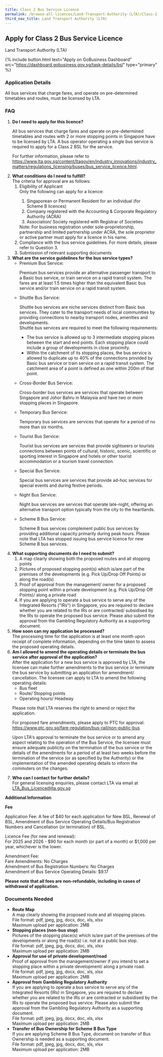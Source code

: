 ```yaml
---
title: Class 2 Bus Service Licence
permalink: /browse-all-licences/Land-Transport-Authority-(LTA)/Class-2-Bus-Service-Licence
third_nav_title: Land Transport Authority (LTA)
---
```


## Apply for Class 2 Bus Service Licence

Land Transport Authority (LTA)

{% include button.html text="Apply on GoBusiness Dashboard" src="https://dashboard.gobusiness.gov.sg/task-details/bsl" type="primary" %}

<H3>Application Details</H3>

<p>All bus services that charge fares, and operate on pre-determined timetables and routes, must be licensed by LTA.</p>

<h3>FAQ</h3>
<ol>
    <li><strong>Do I need to apply for this licence?</strong>
        <p>All bus services that charge fares and operate on pre-determined timetables and routes with 2 or more stopping points in Singapore have to be licensed by LTA. A bus operator operating a single bus service is required to apply for a Class 2 BSL for the service.</p>
        <p>For further information, please refer to <a href="https://www.lta.gov.sg/content/ltagov/en/industry_innovations/industry_matters/regulations_licensing/buses/bus_service_licence.html" target="_blank" rel="noopener">https://www.lta.gov.sg/content/ltagov/en/industry_innovations/industry_matters/regulations_licensing/buses/bus_service_licence.html</a>.</p>
    </li>
    <li><strong>What conditions do I need to fulfill?</strong>
        <br>The criteria for approval are as follows:
        <ol>
            <li>Eligibility of Applicant</li>
            Only the following can apply for a licence:
                <ol>
                    <li>Singaporean or Permanent Resident for an individual (for Scheme B licences)</li>
                    <li>Company registered with the Accounting &amp; Corporate Regulatory Authority (ACRA)</li>
                    <li>Association/ Society registered with Registrar of Societies</li>
                </ol>
            Note: For business registration under sole-proprietorship, partnership and limited partnership under ACRA, the sole proprietor or active partner must apply for a licence in his name.
            <li>Compliance with the bus service guidelines. For more details, please refer to Question 3.</li>
            <li>Submission of relevant supporting documents</li>
        </ol>
    </li>
    <li><strong>What are the service guidelines for the bus service types?</strong> 
        <ul>
            <li>Premium Bus Service:
                <p>Premium bus services provide an alternative passenger transport to a Basic bus service, or train service on a rapid transit system. The fares are at least 1.5 times higher than the equivalent Basic bus service and/or train service on a rapid transit system.</p>
            </li>
            <li>Shuttle Bus Service:
                <p>Shuttle bus services are niche services distinct from Basic bus services. They cater to the transport needs of local communities by providing connections to nearby transport nodes, amenities and developments.
                <br>Shuttle bus services are required to meet the following requirements:
                <ul>
                    <li>The bus service is allowed up to 3 intermediate stopping places between the start and end points. Each stopping place could include a group of developments in close proximity.</li>
                    <li>Within the catchment of its stopping places, the bus service is allowed to duplicate up to 40% of the connections provided by Basic bus service or train service on a rapid transit system. The catchment area of a point is defined as one within 200m of that point.</li>
                </ul></p>
            </li>
            <li>Cross-Border Bus Service:
                <p>Cross-border bus services are services that operate between Singapore and Johor Bahru in Malaysia and have two or more stopping places in Singapore.</p>
            </li>
            <li>Temporary Bus Service:
                <p>Temporary bus services are services that operate for a period of no more than six months.</p>
            </li>
            <li>Tourist Bus Service:
                <p>Tourist bus services are services that provide sightseers or tourists connections between points of cultural, historic, scenic, scientific or sporting interest in Singapore and hotels or other tourist accommodation or a tourism travel connection.</p>
            </li>
            <li>Special Bus Service:
                <p>Special bus services are services that provide ad-hoc services for special events and during festive periods.</p>
            </li>
            <li>Night Bus Service:
                <p>Night bus services are services that operate late-night, offering an alternative transport option typically from the city to the heartlands.</p>
            </li>
            <li>Scheme B Bus Service:
                <p>Scheme B bus services complement public bus services by providing additional capacity primarily during peak hours. Please note that LTA has stopped issuing bus service licence for new Scheme B bus services.</p>
            </li>
        </ul>
    </li>
    <li><strong>What supporting documents do I need to submit?</strong>
        <ol>
            <li>A map clearly showing both the proposed routes and all stopping points</li>
            <li>Pictures of proposed stopping point(s) which is/are part of the premises of the developments (e.g. Pick Up/Drop Off Points) or along the road(s)</li>
            <li>Proof of approval from the management/ owner for a proposed stopping point within a private development (e.g. Pick Up/Drop Off Points)/ along a private road</li>
            <li>If you are applying to operate a bus service to serve any of the Integrated Resorts ("IRs") in Singapore, you are required to declare whether you are related to the IRs or are contracted/ subsidised by the IRs to operate the proposed bus service. Please also submit the approval from the Gambling Regulatory Authority as a supporting document.</li>
        </ol>
    </li>
    <li><strong>How soon can my application be processed?</strong>
        <br>The processing time for the application is at least one month upon receipt of complete information, depending on the time taken to assess the proposed operating details.
    </li>
    <li><strong>Am I allowed to amend the operating details or terminate the bus service after approval of the application?</strong>
        <br>After the application for a new bus service is approved by LTA, the licensee can make further amendments to the bus service or terminate the bus service by submitting an application for amendment/ cancellation. The licensee can apply to LTA to amend the following operating details:
        <ul>
            <li>Bus fleet</li>
            <li>Route/ Stopping points</li>
            <li>Operating hours/ Headway</li>
        </ul>
        <p>Please note that LTA reserves the right to amend or reject the application.</p>
        <p>For proposed fare amendments, please apply to PTC for approval: <a href="https://www.ptc.gov.sg/fare-regulation/bus-rail/non-public-bus" target="_blank" rel="noopener">https://www.ptc.gov.sg/fare-regulation/bus-rail/non-public-bus</a></p>
        <p>Upon LTA's approval to terminate the bus service or to amend any aspect relating to the operation of the Bus Service, the licensee must ensure adequate publicity on the termination of the bus service or the details of the amendments for a period of at least two weeks before the termination of the service (or as specified by the Authority) or the implementation of the amended operating details to inform the commuters on the changes.</p>
    </li>
    <li><strong>Who can I contact for further details?</strong>
        <br>For general licensing enquiries, please contact LTA via email at <a href="mailto:LTA_Bus_Licence@lta.gov.sg" target="_blank" rel="noopener">LTA_Bus_Licence@lta.gov.sg</a>
    </li>
</ol>

<strong>Additional Information</strong>

<p><strong>Fee</strong>
    <p>Application Fee: A fee of $40 for each application for New BSL, Renewal of BSL, Amendment of Bus Service Operating Details/Bus Registration Numbers and Cancellation (or termination) of BSL.</p>
    <p>Licence Fee (for new and renewal):<br>For 2025 and 2026 - $90 for each month (or part of a month) or $1,000 per year, whichever is the lower.</p>
    <p>Amendment Fee:<br>Fare Amendments: No Charges<br>Amendment of Bus Registration Numbers: No Charges<br>Amendment of Bus Service Operating Details: $9.17</p>
    <strong>Please note that all fees are non-refundable, including in cases of withdrawal of application.</strong>
</p>

<H3>Documents Needed</H3>

<ul>
    <li><strong>Route Map</strong>
        <br>A map clearly showing the proposed route and all stopping places.
        <br>File format: pdf, jpeg, jpg, docx, doc, xls, xlsx
        <br>Maximum upload per application: 2MB
    </li>
    <li><strong>Stopping places (non-bus stop)</strong>
        <br>Pictures of the stopping place(s) which is/are part of the premises of the developments or along the road(s) i.e. not at a public bus stop.
        <br>File format: pdf, jpeg, jpg, docx, doc, xls, xlsx
        <br>Maximum upload per application: 2MB
    </li>
    <li><strong>Approval for use of private development/road</strong>
        <br>Proof of approval from the management/owner if you intend to set a stopping place within a private development/ along a private road.
        <br>File format: pdf, jpeg, jpg, docx, doc, xls, xlsx
        <br>Maximum upload per application: 2MB
    </li>
    <li><strong>Approval from Gambling Regulatory Authority</strong>
        <br>If you are applying to operate a bus service to serve any of the Integrated Resorts (IRs) in Singapore, you are required to declare whether you are related to the IRs or are contracted or subsidised by the IRs to operate the proposed bus service. Please also submit the approval from the Gambling Regulatory Authority as a supporting document.
        <br>File format: pdf, jpeg, jpg, docx, doc, xls, xlsx
        <br>Maximum upload per application: 2MB
    </li>
    <li><strong>Transfer of Bus Ownership for Scheme B Bus Type</strong>
        <br>If you are applying Scheme B Bus Type, document on transfer of Bus Ownership is needed as a supporting document.
        <br>File format: pdf, jpeg, jpg, docx, doc, xls, xlsx
        <br>Maximum upload per application: 2MB
    </li>
</ul>
